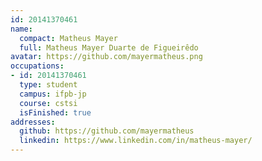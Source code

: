 ```yaml
---
id: 20141370461
name:
  compact: Matheus Mayer
  full: Matheus Mayer Duarte de Figueirêdo
avatar: https://github.com/mayermatheus.png
occupations:
- id: 20141370461
  type: student
  campus: ifpb-jp
  course: cstsi
  isFinished: true
addresses:
  github: https://github.com/mayermatheus
  linkedin: https://www.linkedin.com/in/matheus-mayer/
---
```


